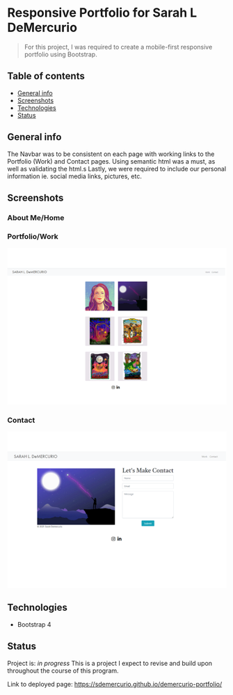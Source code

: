 # Responsive Portfolio for Sarah L DeMercurio
> For this project, I was required to create a mobile-first responsive portfolio using Bootstrap.

## Table of contents
* [General info](#general-info)
* [Screenshots](#screenshots)
* [Technologies](#technologies)
* [Status](#status)

## General info
The Navbar was to be consistent on each page with working links to the Portfolio (Work) and Contact pages.
Using semantic html was a must, as well as validating the html.s Lastly, we were required to include our personal information ie. social media links, pictures, etc.

## Screenshots
### About Me/Home


### Portfolio/Work
![Portfolio/Work Page](assets/images/portfolio.PNG)

### Contact
![Contact Page](assets/images/contact.PNG)


## Technologies
* Bootstrap 4

## Status
Project is: _in progress_
This is a project I expect to revise and build upon throughout the course of this program.

Link to deployed page: https://sdemercurio.github.io/demercurio-portfolio/




